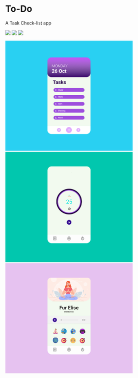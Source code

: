 # To-Do

A Task Check-list app


![](Todo_ui.jpg1?raw=true)
![](countdown_UI.jpg1?raw=true)
![](podcast_Ui.jpg1?raw=true)

<p float="left">
  <img src="/Todo_ui.jpg" width="400" />
  <img src="/countdown_UI.jpg" width="400" /> 
  <img src="/podcast_Ui.jpg" width="400" />
</p>

